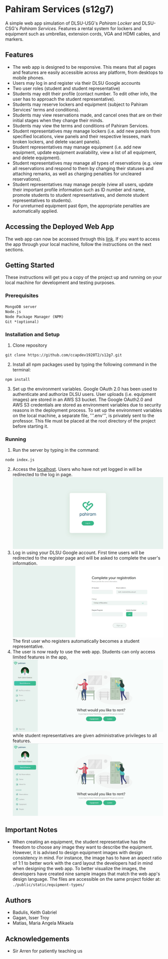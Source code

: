 # Pahiram Services (s12g7)

A simple web app simulation of DLSU-USG's *Pahiram Locker* and DLSU-CSG's *Pahiram Services*. Features a rental system for lockers and equipment such as umbrellas, extension cords, VGA and HDMI cables, and markers.

## Features
* The web app is designed to be responsive. This means that all pages and features are easily accessible across any platform, from desktops to mobile phones.
* Users may log in and register via their DLSU Google accounts
* Two user roles (student and student representative)
* Students may edit their profile (contact number. To edit other info, the user has to approach the student representative).
* Students may reserve lockers and equipment (subject to Pahiram Services' terms and conditions).
* Students may view reservations made, and cancel ones that are on their initial stages when they change their minds.
* Students may view the terms and conditions of Pahiram Services.
* Student representatives may manage lockers (i.e. add new panels from specified locations, view panels and their respective lessees, mark broken lockers, and delete vacant panels).
* Student representatives may manage equipment (i.e. add new equipment, update equipment availability, view a list of all equipment, and delete equipment).
* Student representatives may manage all types of reservations (e.g. view all reservations and respond to them by changing their statuses and attaching remarks, as well as charging penalties for uncleared reservations).
* Student representatives may manage people (view all users, update their important profile information such as ID number and name, promote students to student representatives, and demote student representatives to students).
* For unreturned equipment past 6pm, the appropriate penalties are automatically applied.

## Accessing the Deployed Web App
The web app can now be accessed through this [link](https://pahiram-services.herokuapp.com/). If you want to access the app through your local machine, follow the instructions on the next sections.

## Getting Started
These instructions will get you a copy of the project up and running on your local machine for development and testing purposes.

### Prerequisites
```
MongoDB server
Node.js
Node Package Manager (NPM)
Git *(optional)
```
### Installation and Setup
1. Clone repository
```
git clone https://github.com/ccapdev1920T2/s12g7.git
```
2. Install all npm packages used by typing the following command in the terminal:
```
npm install
```
3. Set up the environment variables. Google OAuth 2.0 has been used to authenticate and authorize DLSU users. User uploads (i.e. equipment images) are stored in an AWS S3 bucket. The Google OAuth2.0 and AWS S3 credentials are stored as environment variables due to security reasons in the deployment process. To set up the environment variables on the local machine, a separate file, '''.env''', is privately sent to the professor. This file must be placed at the root directory of the project before starting it.

### Running
1. Run the server by typing in the command:
```
node index.js
```
2. Access the [localhost](http://localhost:3000). Users who have not yet logged in will be redirected to the log in page.
![Log in page](/readme_imgs/login.jpg)
3. Log in using your DLSU Google account. First time users will be redirected to the register page and will be asked to complete the user's information. 
![Register page](/readme_imgs/register.jpg)
The first user who registers automatically becomes a student representative.
4. The user is now ready to use the web app. Students can only access limited features in the app, 
![Student](/readme_imgs/home-student.jpg)
while student representatives are given administrative privileges to all features.
![Student](/readme_imgs/home-studentrep.jpg)

## Important Notes
* When creating an equipment, the student representative has the freedom to choose any image they want to describe the equipment. However, it is advised to design equipment images with design consistency in mind. For instance, the image has to have an aspect ratio of 1:1 to better work with the card layout the developers had in mind when designing the web app. To better visualize the images, the developers have created nine sample images that match the web app's design language. The files are accessible on the same project folder at: ```./public/static/equipment-types/```

## Authors
- Badulis, Keith Gabriel
- Gagan, Isser Troy
- Matias, Maria Angela Mikaela

## Acknowledgements
- Sir Arren for patiently teaching us
